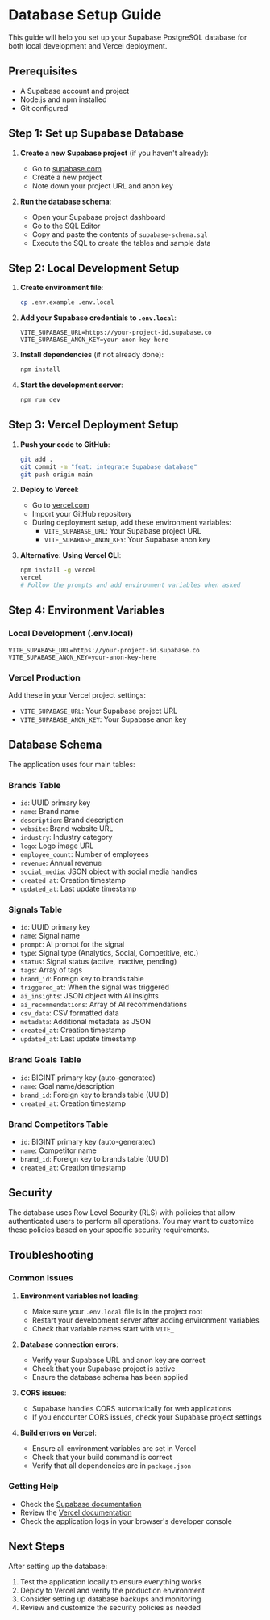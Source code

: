 # Database Setup Guide

This guide will help you set up your Supabase PostgreSQL database for both local development and Vercel deployment.

## Prerequisites

- A Supabase account and project
- Node.js and npm installed
- Git configured

## Step 1: Set up Supabase Database

1. **Create a new Supabase project** (if you haven't already):
   - Go to [supabase.com](https://supabase.com)
   - Create a new project
   - Note down your project URL and anon key

2. **Run the database schema**:
   - Open your Supabase project dashboard
   - Go to the SQL Editor
   - Copy and paste the contents of `supabase-schema.sql`
   - Execute the SQL to create the tables and sample data

## Step 2: Local Development Setup

1. **Create environment file**:
   ```bash
   cp .env.example .env.local
   ```

2. **Add your Supabase credentials to `.env.local`**:
   ```env
   VITE_SUPABASE_URL=https://your-project-id.supabase.co
   VITE_SUPABASE_ANON_KEY=your-anon-key-here
   ```

3. **Install dependencies** (if not already done):
   ```bash
   npm install
   ```

4. **Start the development server**:
   ```bash
   npm run dev
   ```

## Step 3: Vercel Deployment Setup

1. **Push your code to GitHub**:
   ```bash
   git add .
   git commit -m "feat: integrate Supabase database"
   git push origin main
   ```

2. **Deploy to Vercel**:
   - Go to [vercel.com](https://vercel.com)
   - Import your GitHub repository
   - During deployment setup, add these environment variables:
     - `VITE_SUPABASE_URL`: Your Supabase project URL
     - `VITE_SUPABASE_ANON_KEY`: Your Supabase anon key

3. **Alternative: Using Vercel CLI**:
   ```bash
   npm install -g vercel
   vercel
   # Follow the prompts and add environment variables when asked
   ```

## Step 4: Environment Variables

### Local Development (.env.local)
```env
VITE_SUPABASE_URL=https://your-project-id.supabase.co
VITE_SUPABASE_ANON_KEY=your-anon-key-here
```

### Vercel Production
Add these in your Vercel project settings:
- `VITE_SUPABASE_URL`: Your Supabase project URL
- `VITE_SUPABASE_ANON_KEY`: Your Supabase anon key

## Database Schema

The application uses four main tables:

### Brands Table
- `id`: UUID primary key
- `name`: Brand name
- `description`: Brand description
- `website`: Brand website URL
- `industry`: Industry category
- `logo`: Logo image URL
- `employee_count`: Number of employees
- `revenue`: Annual revenue
- `social_media`: JSON object with social media handles
- `created_at`: Creation timestamp
- `updated_at`: Last update timestamp

### Signals Table
- `id`: UUID primary key
- `name`: Signal name
- `prompt`: AI prompt for the signal
- `type`: Signal type (Analytics, Social, Competitive, etc.)
- `status`: Signal status (active, inactive, pending)
- `tags`: Array of tags
- `brand_id`: Foreign key to brands table
- `triggered_at`: When the signal was triggered
- `ai_insights`: JSON object with AI insights
- `ai_recommendations`: Array of AI recommendations
- `csv_data`: CSV formatted data
- `metadata`: Additional metadata as JSON
- `created_at`: Creation timestamp
- `updated_at`: Last update timestamp

### Brand Goals Table
- `id`: BIGINT primary key (auto-generated)
- `name`: Goal name/description
- `brand_id`: Foreign key to brands table (UUID)
- `created_at`: Creation timestamp

### Brand Competitors Table
- `id`: BIGINT primary key (auto-generated)
- `name`: Competitor name
- `brand_id`: Foreign key to brands table (UUID)
- `created_at`: Creation timestamp

## Security

The database uses Row Level Security (RLS) with policies that allow authenticated users to perform all operations. You may want to customize these policies based on your specific security requirements.

## Troubleshooting

### Common Issues

1. **Environment variables not loading**:
   - Make sure your `.env.local` file is in the project root
   - Restart your development server after adding environment variables
   - Check that variable names start with `VITE_`

2. **Database connection errors**:
   - Verify your Supabase URL and anon key are correct
   - Check that your Supabase project is active
   - Ensure the database schema has been applied

3. **CORS issues**:
   - Supabase handles CORS automatically for web applications
   - If you encounter CORS issues, check your Supabase project settings

4. **Build errors on Vercel**:
   - Ensure all environment variables are set in Vercel
   - Check that your build command is correct
   - Verify that all dependencies are in `package.json`

### Getting Help

- Check the [Supabase documentation](https://supabase.com/docs)
- Review the [Vercel documentation](https://vercel.com/docs)
- Check the application logs in your browser's developer console

## Next Steps

After setting up the database:

1. Test the application locally to ensure everything works
2. Deploy to Vercel and verify the production environment
3. Consider setting up database backups and monitoring
4. Review and customize the security policies as needed
